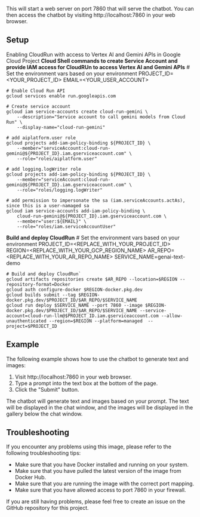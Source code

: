 
This will start a web server on port 7860 that will serve the chatbot. You can then access the chatbot by visiting http://localhost:7860 in your web browser.

## Setup
Enabling CloudRun with access to Vertex AI and Gemini APIs in Google Cloud Project
**Cloud Shell commands to create Service Account and provide IAM access for CloudRUn to access Vertex AI and Gemini APIs** 
    # Set the environment vars based on your environment
    PROJECT_ID=<YOUR_PROJECT_ID>
    EMAIL=<YOUR_USER_ACCOUNT>

    # Enable Cloud Run API
    gcloud services enable run.googleapis.com

    # Create service account
    gcloud iam service-accounts create cloud-run-gemini \
        --description="Service account to call gemini models from Cloud Run" \
        --display-name="cloud-run-gemini"

    # add aiplatform.user role
    gcloud projects add-iam-policy-binding ${PROJECT_ID} \
        --member="serviceAccount:cloud-run-gemini@${PROJECT_ID}.iam.gserviceaccount.com" \
        --role="roles/aiplatform.user"

    # add logging.logWriter role
    gcloud projects add-iam-policy-binding ${PROJECT_ID} \
        --member="serviceAccount:cloud-run-gemini@${PROJECT_ID}.iam.gserviceaccount.com" \
        --role="roles/logging.logWriter"

    # add permission to impersonate the sa (iam.serviceAccounts.actAs), since this is a user-namaged sa
    gcloud iam service-accounts add-iam-policy-binding \
        cloud-run-gemini@${PROJECT_ID}.iam.gserviceaccount.com \
        --member="user:${EMAIL}" \
        --role="roles/iam.serviceAccountUser"

**Build and deploy CloudRun** 
    # Set the environment vars based on your environment
    PROJECT_ID=<REPLACE_WITH_YOUR_PROJECT_ID>
    REGION=<REPLACE_WITH_YOUR_GCP_REGION_NAME>
    AR_REPO=<REPLACE_WITH_YOUR_AR_REPO_NAME>
    SERVICE_NAME=genai-text-demo

    # Build and deploy CloudRun`
    gcloud artifacts repositories create $AR_REPO --location=$REGION --repository-format=Docker
    gcloud auth configure-docker $REGION-docker.pkg.dev
    gcloud builds submit --tag $REGION-docker.pkg.dev/$PROJECT_ID/$AR_REPO/$SERVICE_NAME
    gcloud run deploy $SERVICE_NAME --port 7860 --image $REGION-docker.pkg.dev/$PROJECT_ID/$AR_REPO/$SERVICE_NAME --service-account=cloud-run-llm@$PROJECT_ID.iam.gserviceaccount.com --allow-unauthenticated --region=$REGION --platform=managed  --project=$PROJECT_ID

## Example

The following example shows how to use the chatbot to generate text and images:

1. Visit http://localhost:7860 in your web browser.
2. Type a prompt into the text box at the bottom of the page.
3. Click the "Submit" button.

The chatbot will generate text and images based on your prompt. The text will be displayed in the chat window, and the images will be displayed in the gallery below the chat window.

## Troubleshooting

If you encounter any problems using this image, please refer to the following troubleshooting tips:

* Make sure that you have Docker installed and running on your system.
* Make sure that you have pulled the latest version of the image from Docker Hub.
* Make sure that you are running the image with the correct port mapping.
* Make sure that you have allowed access to port 7860 in your firewall.

If you are still having problems, please feel free to create an issue on the GitHub repository for this project.
